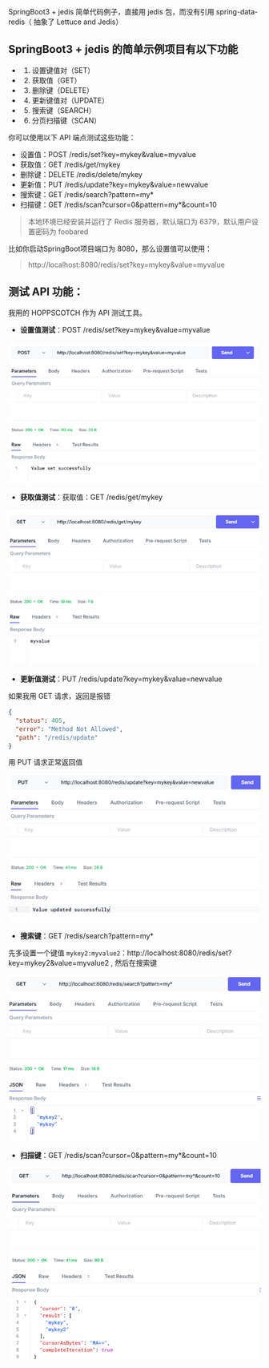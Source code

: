 SpringBoot3 + jedis 简单代码例子，直接用 jedis 包，而没有引用 spring-data-redis（ 抽象了 Lettuce and Jedis）

## SpringBoot3 + jedis 的简单示例项目有以下功能

- 1. 设置键值对（SET）
- 2. 获取值（GET）
- 3. 删除键（DELETE）
- 4. 更新键值对（UPDATE）
- 5. 搜索键（SEARCH）
- 6. 分页扫描键（SCAN）

你可以使用以下 API 端点测试这些功能：

- 设置值：POST /redis/set?key=mykey&value=myvalue
- 获取值：GET /redis/get/mykey
- 删除键：DELETE /redis/delete/mykey
- 更新值：PUT /redis/update?key=mykey&value=newvalue
- 搜索键：GET /redis/search?pattern=my*
- 扫描键：GET /redis/scan?cursor=0&pattern=my*&count=10
  

> 本地环境已经安装并运行了 Redis 服务器，默认端口为 6379，默认用户设置密码为 foobared



比如你启动SpringBoot项目端口为 8080，那么设置值可以使用：

> http://localhost:8080/redis/set?key=mykey&value=myvalue

## 测试 API 功能：

我用的 HOPPSCOTCH 作为 API 测试工具。

- **设置值测试**：POST /redis/set?key=mykey&value=myvalue

![image-20250227214419198](https://github.com/jiujuan/spring-boot-learning/blob/master/springboot-jedis-demo/images/image-20250227214419198.png)

- **获取值测试**：获取值：GET /redis/get/mykey

![image-20250227214621742](https://github.com/jiujuan/spring-boot-learning/blob/master/springboot-jedis-demo/images/image-20250227214621742.png)

- **更新值测试**：PUT /redis/update?key=mykey&value=newvalue

如果我用 GET 请求，返回是报错

```json
{
  "status": 405,
  "error": "Method Not Allowed",
  "path": "/redis/update"
}
```

用 PUT 请求正常返回值

![image-20250227215131261](https://github.com/jiujuan/spring-boot-learning/blob/master/springboot-jedis-demo/images/image-20250227215131261.png)

- **搜索键**：GET /redis/search?pattern=my*

先多设置一个键值 `mykey2:myvalue2`：http://localhost:8080/redis/set?key=mykey2&value=myvalue2 , 然后在搜索键

![image-20250227215652308](https://github.com/jiujuan/spring-boot-learning/blob/master/springboot-jedis-demo/images/image-20250227215652308.png)

 

- **扫描键**：GET /redis/scan?cursor=0&pattern=my*&count=10

![image-20250227215759363](https://github.com/jiujuan/spring-boot-learning/blob/master/springboot-jedis-demo/images/image-20250227215759363.png)
